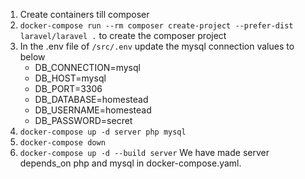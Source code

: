 1. Create containers till composer
2. `docker-compose run --rm composer create-project --prefer-dist laravel/laravel .` to create the composer project
3. In the .env file of `/src/.env` update the mysql connection values to below
   - DB_CONNECTION=mysql
   - DB_HOST=mysql
   - DB_PORT=3306
   - DB_DATABASE=homestead
   - DB_USERNAME=homestead
   - DB_PASSWORD=secret
4. `docker-compose up -d server php mysql`
5. `docker-compose down`
6. `docker-compose up -d --build server` We have made server depends_on php and mysql in docker-compose.yaml.
